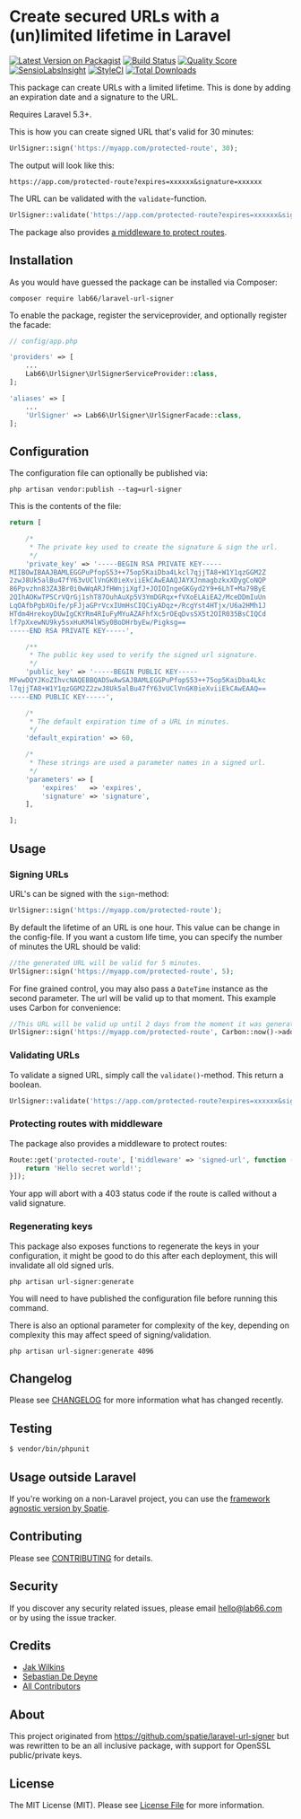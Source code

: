 # Create secured URLs with a (un)limited lifetime in Laravel

[![Latest Version on Packagist](https://img.shields.io/packagist/v/lab66/laravel-url-signer.svg?style=flat-square)](https://packagist.org/packages/lab66/laravel-url-signer)
[![Build Status](https://img.shields.io/travis/lab66/laravel-url-signer.svg?style=flat-square)](https://travis-ci.org/lab66/laravel-url-signer)
[![Quality Score](https://img.shields.io/scrutinizer/g/lab66/laravel-url-signer.svg?style=flat-square)](https://scrutinizer-ci.com/g/lab66/laravel-url-signer)
[![SensioLabsInsight](https://insight.sensiolabs.com/projects/24f14ee1-92d5-4dfc-a91f-f789fd61f14b/mini.png)](https://insight.sensiolabs.com/projects/24f14ee1-92d5-4dfc-a91f-f789fd61f14b)
[![StyleCI](https://styleci.io/repos/40713346/shield?branch=master)](https://styleci.io/repos/40713346)
[![Total Downloads](https://img.shields.io/packagist/dt/lab66/laravel-url-signer.svg?style=flat-square)](https://packagist.org/packages/lab66/laravel-url-signer)

This package can create URLs with a limited lifetime. This is done by adding an expiration date and a signature to the URL.

Requires Laravel 5.3+.

This is how you can create signed URL that's valid for 30 minutes:

```php
UrlSigner::sign('https://myapp.com/protected-route', 30);
```

The output will look like this:

```
https://app.com/protected-route?expires=xxxxxx&signature=xxxxxx
```

The URL can be validated with the `validate`-function.

```php
UrlSigner::validate('https://app.com/protected-route?expires=xxxxxx&signature=xxxxxx');
```

The package also provides [a middleware to protect routes](https://github.com/lab66/laravel-url-signer#protecting-routes-with-middleware).

## Installation

As you would have guessed the package can be installed via Composer:

```
composer require lab66/laravel-url-signer
```

To enable the package, register the serviceprovider, and optionally register the facade:

```php
// config/app.php

'providers' => [
    ...
    Lab66\UrlSigner\UrlSignerServiceProvider::class,
];

'aliases' => [
    ...
    'UrlSigner' => Lab66\UrlSigner\UrlSignerFacade::class,
];
```

## Configuration

The configuration file can optionally be published via:

```
php artisan vendor:publish --tag=url-signer
```

This is the contents of the file:

```php
return [

    /*
     * The private key used to create the signature & sign the url.
     */
    'private_key' => '-----BEGIN RSA PRIVATE KEY-----
MIIBOwIBAAJBAMLEGGPuPfopS53++75op5KaiDba4Lkcl7qjjTA8+W1Y1qzGGM2Z
2zwJ8Uk5alBu47fY63vUClVnGK0ieXviiEkCAwEAAQJAYXJnmagbzkxXDygCoNQP
86Ppvzhn83ZA3Br0i0wWqARJfHWnjiXgfJ+JOIOIngeGKGyd2Y9+6LhT+Ma79ByE
2QIhAOKwTPSCrVQrGj1shT87OuhAuXp5V3YmDGRqx+fVXoELAiEA2/MceDDmIuUn
LqOAfbPgbXOife/pFJjaGPrVcxIUmHsCIQCiyADqz+/RcgYst4HTjx/U6a2HMh1J
HTdm4HrekoyDUwIgCKYRm4RIuFyMYuAZAFhfXc5rOEqDvsSX5t2OIR035BsCIQCd
lf7pXxewNU9ky5sxHuKM4lWSy0BoDHrbyEw/Pigksg==
-----END RSA PRIVATE KEY-----',

    /**
     * The public key used to verify the signed url signature.
     */
    'public_key' => '-----BEGIN PUBLIC KEY-----
MFwwDQYJKoZIhvcNAQEBBQADSwAwSAJBAMLEGGPuPfopS53++75op5KaiDba4Lkc
l7qjjTA8+W1Y1qzGGM2Z2zwJ8Uk5alBu47fY63vUClVnGK0ieXviiEkCAwEAAQ==
-----END PUBLIC KEY-----',

    /*
     * The default expiration time of a URL in minutes.
     */
    'default_expiration' => 60,

    /*
     * These strings are used a parameter names in a signed url.
     */
    'parameters' => [
        'expires'   => 'expires',
        'signature' => 'signature',
    ],

];
```
## Usage

### Signing URLs
URL's can be signed with the `sign`-method:
```php
UrlSigner::sign('https://myapp.com/protected-route');
```
By default the lifetime of an URL is one hour. This value can be change in the config-file.
If you want a custom life time, you can specify the number of minutes the URL should be valid:

```php
//the generated URL will be valid for 5 minutes.
UrlSigner::sign('https://myapp.com/protected-route', 5);
```

For fine grained control, you may also pass a `DateTime` instance as the second parameter. The url
will be valid up to that moment. This example uses Carbon for convenience:
```php
//This URL will be valid up until 2 days from the moment it was generated.
UrlSigner::sign('https://myapp.com/protected-route', Carbon::now()->addDays(2) );
```

### Validating URLs
To validate a signed URL, simply call the `validate()`-method. This return a boolean.
```php
UrlSigner::validate('https://app.com/protected-route?expires=xxxxxx&signature=xxxxxx');
```

### Protecting routes with middleware
The package also provides a middleware to protect routes:

```php
Route::get('protected-route', ['middleware' => 'signed-url', function () {
    return 'Hello secret world!';
}]);
```
Your app will abort with a 403 status code if the route is called without a valid signature.

### Regenerating keys

This package also exposes functions to regenerate the keys in your configuration, it might be good to do this after each deployment, this will invalidate all old signed urls.

```
php artisan url-signer:generate
```

You will need to have published the configuration file before running this command.

There is also an optional parameter for complexity of the key, depending on complexity this may affect speed of signing/validation.

```
php artisan url-signer:generate 4096
```

## Changelog

Please see [CHANGELOG](CHANGELOG.md) for more information what has changed recently.

## Testing

``` bash
$ vendor/bin/phpunit
```

## Usage outside Laravel

If you're working on a non-Laravel project, you can use the [framework agnostic version by Spatie](https://github.com/spatie/url-signer).

## Contributing

Please see [CONTRIBUTING](CONTRIBUTING.md) for details.

## Security

If you discover any security related issues, please email hello@lab66.com or by using the issue tracker.

## Credits

- [Jak Wilkins](https://github.com/lab66)
- [Sebastian De Deyne](https://github.com/sebastiandedeyne)
- [All Contributors](../../contributors)

## About

This project originated from https://github.com/spatie/laravel-url-signer but was rewritten to be an all inclusive package, with support for OpenSSL public/private keys.

## License

The MIT License (MIT). Please see [License File](LICENSE.md) for more information.
